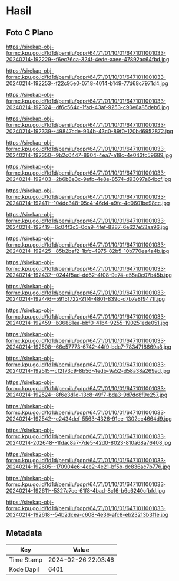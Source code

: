 # Hasil

## Foto C Plano

https://sirekap-obj-formc.kpu.go.id/fd1d/pemilu/pdpr/64/71/01/10/01/6471011001033-20240214-192229--f6ec76ca-324f-4ede-aaee-47892ac64fbd.jpg

https://sirekap-obj-formc.kpu.go.id/fd1d/pemilu/pdpr/64/71/01/10/01/6471011001033-20240214-192253--f22c95e0-0718-4014-b149-77d68c7971d4.jpg

https://sirekap-obj-formc.kpu.go.id/fd1d/pemilu/pdpr/64/71/01/10/01/6471011001033-20240214-192324--df6c564d-1fad-43af-9253-c90e6a85deb6.jpg

https://sirekap-obj-formc.kpu.go.id/fd1d/pemilu/pdpr/64/71/01/10/01/6471011001033-20240214-192339--49847cde-934b-43c0-89f0-120bd6952872.jpg

https://sirekap-obj-formc.kpu.go.id/fd1d/pemilu/pdpr/64/71/01/10/01/6471011001033-20240214-192350--9b2c0447-8904-4ea7-a18c-4e043fc59689.jpg

https://sirekap-obj-formc.kpu.go.id/fd1d/pemilu/pdpr/64/71/01/10/01/6471011001033-20240214-192403--2b6b8e3c-9efb-4e8e-8574-d93097a64bcf.jpg

https://sirekap-obj-formc.kpu.go.id/fd1d/pemilu/pdpr/64/71/01/10/01/6471011001033-20240214-192411--104dc348-05c4-46d4-a9fc-4d0601be98cc.jpg

https://sirekap-obj-formc.kpu.go.id/fd1d/pemilu/pdpr/64/71/01/10/01/6471011001033-20240214-192419--6c04f3c3-0da9-4fef-8287-6e627e53aa96.jpg

https://sirekap-obj-formc.kpu.go.id/fd1d/pemilu/pdpr/64/71/01/10/01/6471011001033-20240214-192425--85b2baf2-1bfc-4975-82b5-10b770ea4a4b.jpg

https://sirekap-obj-formc.kpu.go.id/fd1d/pemilu/pdpr/64/71/01/10/01/6471011001033-20240214-192432--0244f5ad-dd62-4f08-9e74-e55a0c07b45b.jpg

https://sirekap-obj-formc.kpu.go.id/fd1d/pemilu/pdpr/64/71/01/10/01/6471011001033-20240214-192446--59151722-21f4-4801-839c-d7b7e8f9471f.jpg

https://sirekap-obj-formc.kpu.go.id/fd1d/pemilu/pdpr/64/71/01/10/01/6471011001033-20240214-192459--b36881ea-bbf0-41b4-9255-190251ede051.jpg

https://sirekap-obj-formc.kpu.go.id/fd1d/pemilu/pdpr/64/71/01/10/01/6471011001033-20240214-192508--66e57773-6742-44f9-bdc7-7834718669a8.jpg

https://sirekap-obj-formc.kpu.go.id/fd1d/pemilu/pdpr/64/71/01/10/01/6471011001033-20240214-192515--cf2f73c9-8b56-4edb-9a52-d58a38a269ad.jpg

https://sirekap-obj-formc.kpu.go.id/fd1d/pemilu/pdpr/64/71/01/10/01/6471011001033-20240214-192524--8f6e3d1d-13c8-49f7-bda3-9d7dc8f9e257.jpg

https://sirekap-obj-formc.kpu.go.id/fd1d/pemilu/pdpr/64/71/01/10/01/6471011001033-20240214-192542--e2434def-5563-4326-91ee-1302ec4664d9.jpg

https://sirekap-obj-formc.kpu.go.id/fd1d/pemilu/pdpr/64/71/01/10/01/6471011001033-20240214-202648--1fdac8a7-7de5-42d0-8023-810a68a76408.jpg

https://sirekap-obj-formc.kpu.go.id/fd1d/pemilu/pdpr/64/71/01/10/01/6471011001033-20240214-192605--170904e6-4ee2-4e21-bf5b-dc836ac7b776.jpg

https://sirekap-obj-formc.kpu.go.id/fd1d/pemilu/pdpr/64/71/01/10/01/6471011001033-20240214-192611--5327a7ce-61f8-4bad-8c16-b6c6240cfbfd.jpg

https://sirekap-obj-formc.kpu.go.id/fd1d/pemilu/pdpr/64/71/01/10/01/6471011001033-20240214-192618--54b2dcea-c608-4e36-afc8-eb23213b3f1e.jpg


## Metadata

| Key        | Value               |
| ---------- | ------------------- |
| Time Stamp | 2024-02-26 22:03:46 |
| Kode Dapil | 6401                |



